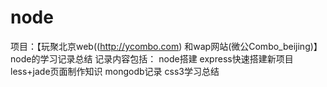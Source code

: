 node
====

项目：【玩聚北京web((http://ycombo.com) 和wap网站(微公Combo_beijing)】
node的学习记录总结
记录内容包括：
node搭建
express快速搭建新项目
less+jade页面制作知识
mongodb记录
css3学习总结

